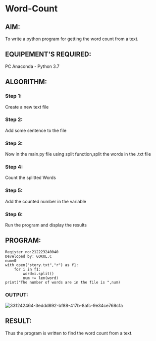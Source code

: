 # Word-Count
## AIM:
To write a python program for getting the word count from a text.
## EQUIPEMENT'S REQUIRED: 
PC
Anaconda - Python 3.7
## ALGORITHM: 
### Step 1:

Create a new text file

### Step 2: 

Add some sentence to the file

### Step 3: 

Now in the main.py file using split function,split the words in the .txt file

### Step 4:  

Count the splitted Words

### Step 5: 

Add the counted number in the variable

### Step 6: 

Run the program and display the results

## PROGRAM:
```
Register no:212223240040
Developed by: GOKUL.C
num=0
with open("story.txt","r") as f1:
    for i in f1:
        word=i.split()
        num += len(word)
print("The number of words are in the file is ",num)
```
### OUTPUT:

![331242464-3eddd892-bf88-417b-8afc-9e34ce768c1a](https://github.com/Gokul1410/Word-Count/assets/153058321/02ed7eb9-98cb-4aae-9f3f-9e466c5c4254)


## RESULT:
Thus the program is written to find the word count from a text.
